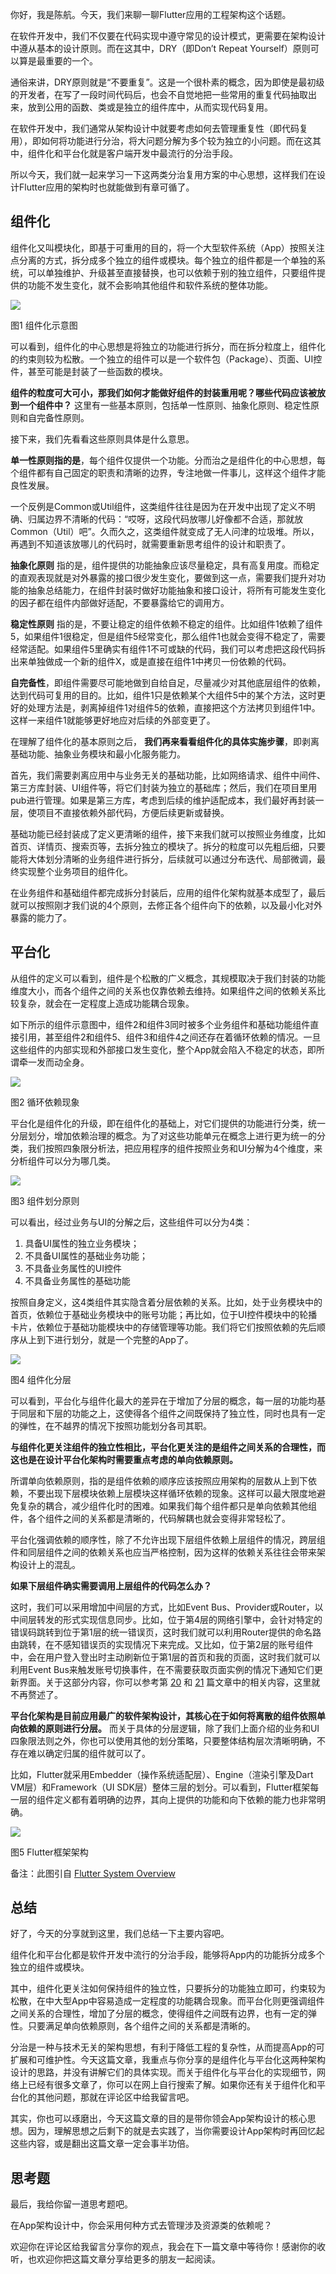 你好，我是陈航。今天，我们来聊一聊Flutter应用的工程架构这个话题。

在软件开发中，我们不仅要在代码实现中遵守常见的设计模式，更需要在架构设计中遵从基本的设计原则。而在这其中，DRY（即Don’t Repeat Yourself）原则可以算是最重要的一个。

通俗来讲，DRY原则就是“不要重复”。这是一个很朴素的概念，因为即使是最初级的开发者，在写了一段时间代码后，也会不自觉地把一些常用的重复代码抽取出来，放到公用的函数、类或是独立的组件库中，从而实现代码复用。

在软件开发中，我们通常从架构设计中就要考虑如何去管理重复性（即代码复用），即如何将功能进行分治，将大问题分解为多个较为独立的小问题。而在这其中，组件化和平台化就是客户端开发中最流行的分治手段。

所以今天，我们就一起来学习一下这两类分治复用方案的中心思想，这样我们在设计Flutter应用的架构时也就能做到有章可循了。

## 组件化

组件化又叫模块化，即基于可重用的目的，将一个大型软件系统（App）按照关注点分离的方式，拆分成多个独立的组件或模块。每个独立的组件都是一个单独的系统，可以单独维护、升级甚至直接替换，也可以依赖于别的独立组件，只要组件提供的功能不发生变化，就不会影响其他组件和软件系统的整体功能。

![](https://static001.geekbang.org/resource/image/4f/82/4f49b09f5bc9fd33db010d9286ae2e82.png?wh=1022*402)

图1 组件化示意图

可以看到，组件化的中心思想是将独立的功能进行拆分，而在拆分粒度上，组件化的约束则较为松散。一个独立的组件可以是一个软件包（Package）、页面、UI控件，甚至可能是封装了一些函数的模块。

**组件的粒度可大可小，那我们如何才能做好组件的封装重用呢？哪些代码应该被放到一个组件中？** 这里有一些基本原则，包括单一性原则、抽象化原则、稳定性原则和自完备性原则。

接下来，我们先看看这些原则具体是什么意思。

**单一性原则指的是**，每个组件仅提供一个功能。分而治之是组件化的中心思想，每个组件都有自己固定的职责和清晰的边界，专注地做一件事儿，这样这个组件才能良性发展。

一个反例是Common或Util组件，这类组件往往是因为在开发中出现了定义不明确、归属边界不清晰的代码：“哎呀，这段代码放哪儿好像都不合适，那就放Common（Util）吧”。久而久之，这类组件就变成了无人问津的垃圾堆。所以，再遇到不知道该放哪儿的代码时，就需要重新思考组件的设计和职责了。

**抽象化原则** 指的是，组件提供的功能抽象应该尽量稳定，具有高复用度。而稳定的直观表现就是对外暴露的接口很少发生变化，要做到这一点，需要我们提升对功能的抽象总结能力，在组件封装时做好功能抽象和接口设计，将所有可能发生变化的因子都在组件内部做好适配，不要暴露给它的调用方。

**稳定性原则** 指的是，不要让稳定的组件依赖不稳定的组件。比如组件1依赖了组件5，如果组件1很稳定，但是组件5经常变化，那么组件1也就会变得不稳定了，需要经常适配。如果组件5里确实有组件1不可或缺的代码，我们可以考虑把这段代码拆出来单独做成一个新的组件X，或是直接在组件1中拷贝一份依赖的代码。

**自完备性**，即组件需要尽可能地做到自给自足，尽量减少对其他底层组件的依赖，达到代码可复用的目的。比如，组件1只是依赖某个大组件5中的某个方法，这时更好的处理方法是，剥离掉组件1对组件5的依赖，直接把这个方法拷贝到组件1中。这样一来组件1就能够更好地应对后续的外部变更了。

在理解了组件化的基本原则之后， **我们再来看看组件化的具体实施步骤**，即剥离基础功能、抽象业务模块和最小化服务能力。

首先，我们需要剥离应用中与业务无关的基础功能，比如网络请求、组件中间件、第三方库封装、UI组件等，将它们封装为独立的基础库；然后，我们在项目里用pub进行管理。如果是第三方库，考虑到后续的维护适配成本，我们最好再封装一层，使项目不直接依赖外部代码，方便后续更新或替换。

基础功能已经封装成了定义更清晰的组件，接下来我们就可以按照业务维度，比如首页、详情页、搜索页等，去拆分独立的模块了。拆分的粒度可以先粗后细，只要能将大体划分清晰的业务组件进行拆分，后续就可以通过分布迭代、局部微调，最终实现整个业务项目的组件化。

在业务组件和基础组件都完成拆分封装后，应用的组件化架构就基本成型了，最后就可以按照刚才我们说的4个原则，去修正各个组件向下的依赖，以及最小化对外暴露的能力了。

## 平台化

从组件的定义可以看到，组件是个松散的广义概念，其规模取决于我们封装的功能维度大小，而各个组件之间的关系也仅靠依赖去维持。如果组件之间的依赖关系比较复杂，就会在一定程度上造成功能耦合现象。

如下所示的组件示意图中，组件2和组件3同时被多个业务组件和基础功能组件直接引用，甚至组件2和组件5、组件3和组件4之间还存在着循环依赖的情况。一旦这些组件的内部实现和外部接口发生变化，整个App就会陷入不稳定的状态，即所谓牵一发而动全身。

![](https://static001.geekbang.org/resource/image/4b/73/4bd68bca82792a0e12561d072372c573.png?wh=1022*562)

图2 循环依赖现象

平台化是组件化的升级，即在组件化的基础上，对它们提供的功能进行分类，统一分层划分，增加依赖治理的概念。为了对这些功能单元在概念上进行更为统一的分类，我们按照四象限分析法，把应用程序的组件按照业务和UI分解为4个维度，来分析组件可以分为哪几类。

![](https://static001.geekbang.org/resource/image/b6/78/b65d4d3e320763be9794a31fb6658978.png?wh=836*712)

图3 组件划分原则

可以看出，经过业务与UI的分解之后，这些组件可以分为4类：

1. 具备UI属性的独立业务模块；
2. 不具备UI属性的基础业务功能；
3. 不具备业务属性的UI控件
4. 不具备业务属性的基础功能

按照自身定义，这4类组件其实隐含着分层依赖的关系。比如，处于业务模块中的首页，依赖位于基础业务模块中的账号功能；再比如，位于UI控件模块中的轮播卡片，依赖位于基础功能模块中的存储管理等功能。我们将它们按照依赖的先后顺序从上到下进行划分，就是一个完整的App了。

![](https://static001.geekbang.org/resource/image/95/9c/954527aafaaab090b5bb5a044725d49c.png?wh=992*502)

图4 组件化分层

可以看到，平台化与组件化最大的差异在于增加了分层的概念，每一层的功能均基于同层和下层的功能之上，这使得各个组件之间既保持了独立性，同时也具有一定的弹性，在不越界的情况下按照功能划分各司其职。

**与组件化更关注组件的独立性相比，平台化更关注的是组件之间关系的合理性，而这也是在设计平台化架构时需要重点考虑的单向依赖原则。**

所谓单向依赖原则，指的是组件依赖的顺序应该按照应用架构的层数从上到下依赖，不要出现下层模块依赖上层模块这样循环依赖的现象。这样可以最大限度地避免复杂的耦合，减少组件化时的困难。如果我们每个组件都只是单向依赖其他组件，各个组件之间的关系都是清晰的，代码解耦也就会变得非常轻松了。

平台化强调依赖的顺序性，除了不允许出现下层组件依赖上层组件的情况，跨层组件和同层组件之间的依赖关系也应当严格控制，因为这样的依赖关系往往会带来架构设计上的混乱。

**如果下层组件确实需要调用上层组件的代码怎么办？**

这时，我们可以采用增加中间层的方式，比如Event Bus、Provider或Router，以中间层转发的形式实现信息同步。比如，位于第4层的网络引擎中，会针对特定的错误码跳转到位于第1层的统一错误页，这时我们就可以利用Router提供的命名路由跳转，在不感知错误页的实现情况下来完成。又比如，位于第2层的账号组件中，会在用户登入登出时主动刷新位于第1层的首页和我的页面，这时我们就可以利用Event Bus来触发账号切换事件，在不需要获取页面实例的情况下通知它们更新界面。关于这部分内容，你可以参考第 [20](https://time.geekbang.org/column/article/116382) 和 [21](https://time.geekbang.org/column/article/118421) 篇文章中的相关内容，这里就不再赘述了。

**平台化架构是目前应用最广的软件架构设计，其核心在于如何将离散的组件依照单向依赖的原则进行分层。** 而关于具体的分层逻辑，除了我们上面介绍的业务和UI四象限法则之外，你也可以使用其他的划分策略，只要整体结构层次清晰明确，不存在难以确定归属的组件就可以了。

比如，Flutter就采用Embedder（操作系统适配层）、Engine（渲染引擎及Dart VM层）和Framework（UI SDK层）整体三层的划分。可以看到，Flutter框架每一层的组件定义都有着明确的边界，其向上提供的功能和向下依赖的能力也非常明确。

![](https://static001.geekbang.org/resource/image/eb/dd/eb1550dd9df00fd5b37e181628b782dd.png?wh=1920*1001)

图5 Flutter框架架构

备注：此图引自 [Flutter System Overview](https://flutter.dev/docs/resources/technical-overview)

## 总结

好了，今天的分享就到这里，我们总结一下主要内容吧。

组件化和平台化都是软件开发中流行的分治手段，能够将App内的功能拆分成多个独立的组件或模块。

其中，组件化更关注如何保持组件的独立性，只要拆分的功能独立即可，约束较为松散，在中大型App中容易造成一定程度的功能耦合现象。而平台化则更强调组件之间关系的合理性，增加了分层的概念，使得组件之间既有边界，也有一定的弹性。只要满足单向依赖原则，各个组件之间的关系都是清晰的。

分治是一种与技术无关的架构思想，有利于降低工程的复杂性，从而提高App的可扩展和可维护性。今天这篇文章，我重点与你分享的是组件化与平台化这两种架构设计的思路，并没有讲解它们的具体实现。而关于组件化与平台化的实现细节，网络上已经有很多文章了，你可以在网上自行搜索了解。如果你还有关于组件化和平台化的其他问题，那就在评论区中给我留言吧。

其实，你也可以琢磨出，今天这篇文章的目的是带你领会App架构设计的核心思想。因为，理解思想之后剩下的就是去实践了，当你需要设计App架构时再回忆起这些内容，或是翻出这篇文章一定会事半功倍。

## 思考题

最后，我给你留一道思考题吧。

在App架构设计中，你会采用何种方式去管理涉及资源类的依赖呢？

欢迎你在评论区给我留言分享你的观点，我会在下一篇文章中等待你！感谢你的收听，也欢迎你把这篇文章分享给更多的朋友一起阅读。